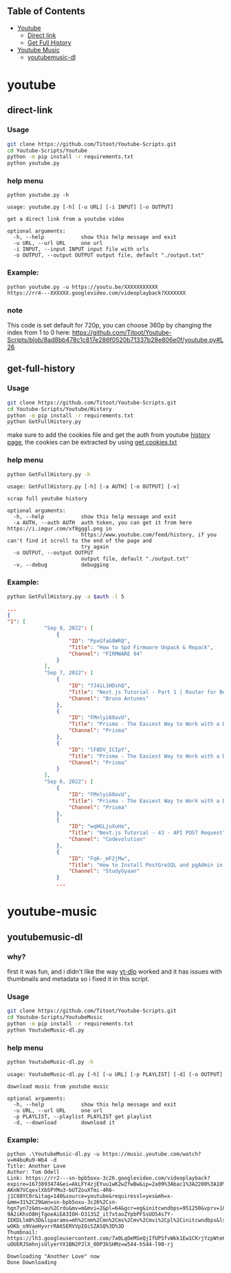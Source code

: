 ## Table of Contents
- [Youtube](#youtube)
  * [Direct link](#direct-link)
  * [Get Full History](#get-full-history)
- [Youtube Music](#youtube-music)
  * [youtubemusic-dl](#youtubemusic-dl)


# youtube
## direct-link
### Usage
```bash
git clone https://github.com/Titoot/Youtube-Scripts.git
cd Youtube-Scripts/Youtube
python -m pip install -r requirements.txt
python youtube.py
```
### help menu
```
python youtube.py -h
```
```
usage: youtube.py [-h] [-u URL] [-i INPUT] [-o OUTPUT]

get a direct link from a youtube video

optional arguments:
  -h, --help            show this help message and exit
  -u URL, --url URL     one url
  -i INPUT, --input INPUT input file with urls
  -o OUTPUT, --output OUTPUT output file, default "./output.txt"
```

### Example:
```
python youtube.py -u https://youtu.be/XXXXXXXXXXX
https://rr4---XXXXXX.googlevideo.com/videoplayback?XXXXXXX
```
### note
This code is set default for 720p, you can choose 360p by changing the index from 1 to 0 here:
https://github.com/Titoot/Youtube-Scripts/blob/8ad8bb478c1c817e286f0520b71337b28e806e0f/youtube.py#L26

## get-full-history
### Usage
```bash
git clone https://github.com/Titoot/Youtube-Scripts.git
cd Youtube-Scripts/Youtube/History
python -m pip install -r requirements.txt
python GetFullHistory.py
```
make sure to add the cookies file and get the auth from youtube [history page](https://youtube.com/feed/history), the cookies can be extracted by using [get cookies.txt](https://github.com/kairi003/Get-cookies.txt-LOCALLY)
### help menu
```bash
python GetFullHistory.py -h
```
```
usage: GetFullHistory.py [-h] [-a AUTH] [-o OUTPUT] [-v]

scrap full youtube history

optional arguments:
  -h, --help            show this help message and exit
  -a AUTH, --auth AUTH  auth token, you can get it from here https://i.imgur.com/xf8gqgl.png in
                        https://www.youtube.com/feed/history, if you can't find it scroll to the end of the page and
                        try again
  -o OUTPUT, --output OUTPUT
                        output file, default "./output.txt"
  -v, --debug           debugging
```
### Example:
```bash
python GetFullHistory.py -a $auth -l 5
```
```json
...
{
"1": [
            "Sep 8, 2022": [
                {
                    "ID": "PpxGfaG8WRQ",
                    "Title": "How to Spd Firmware Unpack & Repack",
                    "Channel": "FIRMWARE 94"
                }
            ],
            "Sep 7, 2022": [
                {
                    "ID": "7J4iL1HDshQ",
                    "Title": "Next.js Tutorial - Part 1 | Router for Beginners",
                    "Channel": "Bruno Antunes"
                },
                {
                    "ID": "FMnlyi60avU",
                    "Title": "Prisma - The Easiest Way to Work with a Database in Next.js (UPDATED)",
                    "Channel": "Prisma"
                },
                {
                    "ID": "lF8DV_ICIpY",
                    "Title": "Prisma - The Easiest Way to Work with a Database in Next.js",
                    "Channel": "Prisma"
                }
            ],
            "Sep 6, 2022": [
                {
                    "ID": "FMnlyi60avU",
                    "Title": "Prisma - The Easiest Way to Work with a Database in Next.js (UPDATED)",
                    "Channel": "Prisma"
                },
                {
                    "ID": "wqHGLjuXuHo",
                    "Title": "Next.js Tutorial - 43 - API POST Request",
                    "Channel": "Codevolution"
                },
                {
                    "ID": "Fq6-_mF2jMw",
                    "Title": "How to Install PostGreSQL and pgAdmin in Windows 10 8 7",
                    "Channel": "StudyGyaan"
                }
                ...
```

# youtube-music
## youtubemusic-dl
### why?
first it was fun, and i didn't like the way [yt-dlp](https://github.com/yt-dlp/yt-dlp) worked and it has issues with thumbnails and metadata so i fixed it in this script.
### Usage
```bash
git clone https://github.com/Titoot/Youtube-Scripts.git
cd Youtube-Scripts/YoutubeMusic
python -m pip install -r requirements.txt
python YoutubeMusic-dl.py
```
### help menu
```bash
python YoutubeMusic-dl.py -h
```
```
usage: YoutubeMusic-dl.py [-h] [-u URL] [-p PLAYLIST] [-d] [-o OUTPUT]

download music from youtube music

optional arguments:
  -h, --help            show this help message and exit
  -u URL, --url URL     one url
  -p PLAYLIST, --playlist PLAYLIST get playlist
  -d, --download        download it
```
### Example:
```
python .\YoutubeMusic-dl.py -u https://music.youtube.com/watch?v=H4buRu9-Wb4 -d
Title: Another Love
Author: Tom Odell
Link: https://rr2---sn-bpb5oxu-3c26.googlevideo.com/videoplayback?expire=1673893474&ei=AkLFY4zjEYuu1wK2wZfwBw&ip=2a09%3Abac1%3A2200%3A10%3A%3A40%3A32&id=o-AKnN7VCqexlXb5PYMu3-bUTZouXTmi-4R6-j1C88YC0r&itag=140&source=youtube&requiressl=yes&mh=x-&mm=31%2C29&mn=sn-bpb5oxu-3c26%2Csn-hgn7yn7z&ms=au%2Crdu&mv=m&mvi=2&pl=64&gcr=eg&initcwndbps=951250&vprv=1&mime=audio%2Fmp4&gir=yes&clen=3957464&dur=244.359&lmt=1620810742211906&mt=1673871450&fvip=5&keepalive=yes&fexp=24007246&c=ANDROID&txp=5531432&sparams=expire%2Cei%2Cip%2Cid%2Citag%2Csource%2Crequiressl%2Cgcr%2Cvprv%2Cmime%2Cgir%2Cclen%2Cdur%2Clmt&sig=AOq0QJ8wRgIhALK_f8GgFQW6glOQ3VpCFPM0K9JM-9A2iKhsO8HjTgoeAiEA3IOH-D313SZ_it7xtaoZYpbPFSsUOS4s7Y-IEKDLlm8%3D&lsparams=mh%2Cmm%2Cmn%2Cms%2Cmv%2Cmvi%2Cpl%2Cinitcwndbps&lsig=AG3C_xAwRQIhAOUdGlsQDmJyMvR7XmAY3N3uJ5nEapDwNYN2A9tdv2HpAiAnhcI0YBPzb-wOKb_o9VaeHyvrrRA65ERVVpIOiSZASQ%3D%3D
Thumbnail: https://lh3.googleusercontent.com/7a0LqOeMSeQjIfUPSfvWkk1Ew1CKrjYzpWte6FcQwx-uOUERJSmhnjsUlyerYX1BN2PJlX_0OP3kSHMz=w544-h544-l90-rj

Downloading "Another Love" now
Done Downloading
```
